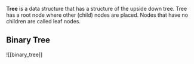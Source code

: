 **Tree** is a data structure that has a structure of the upside down tree. Tree has a root node where other (child) nodes are placed. Nodes that have no children are called leaf nodes.

## Binary Tree

![[binary_tree]]